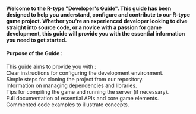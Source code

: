 #### Welcome to the R-type "Developer's Guide". This guide has been designed to help you understand, configure and contribute to our R-type game project. Whether you're an experienced developer looking to dive straight into source code, or a novice with a passion for game development, this guide will provide you with the essential information you need to get started.

#### Purpose of the Guide :
This guide aims to provide you with :<br>
Clear instructions for configuring the development environment.<br>
Simple steps for cloning the project from our repository.<br>
Information on managing dependencies and libraries.<br>
Tips for compiling the game and running the server (if necessary).<br>
Full documentation of essential APIs and core game elements.<br>
Commented code examples to illustrate concepts.<br>